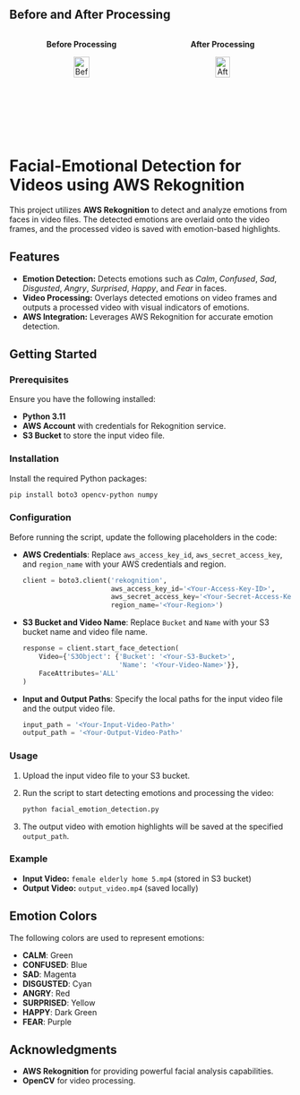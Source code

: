 ## Before and After Processing

<div style="display: flex; justify-content: space-around;">
    <div style="text-align: center;">
        <p><strong>Before Processing</strong></p>
        <img src="images/before_processing.png" alt="Before Processing" width="45%">
    </div>
    <div style="text-align: center;">
        <p><strong>After Processing</strong></p>
        <img src="images/after_processing.png" alt="After Processing" width="45%">
    </div>
</div>

# Facial-Emotional Detection for Videos using AWS Rekognition

This project utilizes **AWS Rekognition** to detect and analyze emotions from faces in video files. The detected emotions are overlaid onto the video frames, and the processed video is saved with emotion-based highlights. 

## Features

- **Emotion Detection:** Detects emotions such as *Calm*, *Confused*, *Sad*, *Disgusted*, *Angry*, *Surprised*, *Happy*, and *Fear* in faces.
- **Video Processing:** Overlays detected emotions on video frames and outputs a processed video with visual indicators of emotions.
- **AWS Integration:** Leverages AWS Rekognition for accurate emotion detection.

## Getting Started

### Prerequisites

Ensure you have the following installed:

- **Python 3.11**
- **AWS Account** with credentials for Rekognition service.
- **S3 Bucket** to store the input video file.

### Installation

Install the required Python packages:

```bash
pip install boto3 opencv-python numpy
```

### Configuration

Before running the script, update the following placeholders in the code:

- **AWS Credentials**: Replace `aws_access_key_id`, `aws_secret_access_key`, and `region_name` with your AWS credentials and region.

    ```python
    client = boto3.client('rekognition',
                          aws_access_key_id='<Your-Access-Key-ID>',
                          aws_secret_access_key='<Your-Secret-Access-Key>',
                          region_name='<Your-Region>')
    ```

- **S3 Bucket and Video Name**: Replace `Bucket` and `Name` with your S3 bucket name and video file name.

    ```python
    response = client.start_face_detection(
        Video={'S3Object': {'Bucket': '<Your-S3-Bucket>',
                            'Name': '<Your-Video-Name>'}},
        FaceAttributes='ALL'
    )
    ```

- **Input and Output Paths**: Specify the local paths for the input video file and the output video file.

    ```python
    input_path = '<Your-Input-Video-Path>'
    output_path = '<Your-Output-Video-Path>'
    ```

### Usage

1. Upload the input video file to your S3 bucket.
2. Run the script to start detecting emotions and processing the video:

    ```bash
    python facial_emotion_detection.py
    ```

3. The output video with emotion highlights will be saved at the specified `output_path`.

### Example

- **Input Video:** `female elderly home 5.mp4` (stored in S3 bucket)
- **Output Video:** `output_video.mp4` (saved locally)

## Emotion Colors

The following colors are used to represent emotions:

- **CALM**: Green
- **CONFUSED**: Blue
- **SAD**: Magenta
- **DISGUSTED**: Cyan
- **ANGRY**: Red
- **SURPRISED**: Yellow
- **HAPPY**: Dark Green
- **FEAR**: Purple

## Acknowledgments

- **AWS Rekognition** for providing powerful facial analysis capabilities.
- **OpenCV** for video processing.
